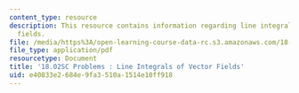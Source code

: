 ```yaml
---
content_type: resource
description: This resource contains information regarding line integrals of vector
  fields.
file: /media/https%3A/open-learning-course-data-rc.s3.amazonaws.com/18-02sc-multivariable-calculus-fall-2010/e40833e2684e9fa3510a1514e10ff918_MIT18_02SC_pb_60_quest.pdf
file_type: application/pdf
resourcetype: Document
title: '18.02SC Problems : Line Integrals of Vector Fields'
uid: e40833e2-684e-9fa3-510a-1514e10ff918
---
```

